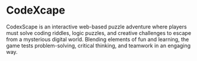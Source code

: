 # CodeXcape
CodexScape is an interactive web-based puzzle adventure where players must solve coding riddles, logic puzzles, and creative challenges to escape from a mysterious digital world. Blending elements of fun and learning, the game tests problem-solving, critical thinking, and teamwork in an engaging way.

